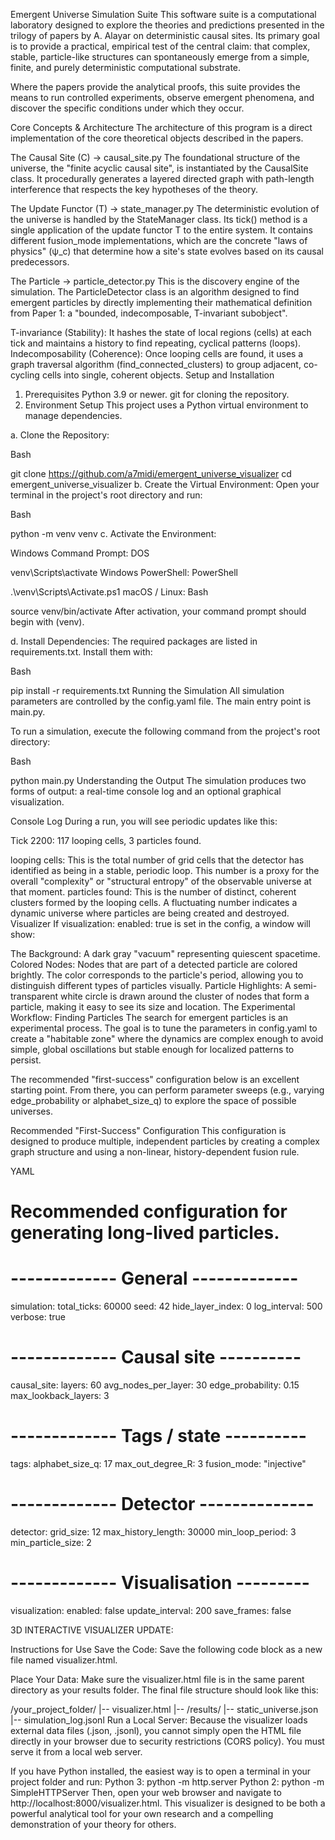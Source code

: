 Emergent Universe Simulation Suite
This software suite is a computational laboratory designed to explore the theories and predictions presented in the trilogy of papers by A. Alayar on deterministic causal sites. Its primary goal is to provide a practical, empirical test of the central claim: that complex, stable, particle-like structures can spontaneously emerge from a simple, finite, and purely deterministic computational substrate.



Where the papers provide the analytical proofs, this suite provides the means to run controlled experiments, observe emergent phenomena, and discover the specific conditions under which they occur.

Core Concepts & Architecture
The architecture of this program is a direct implementation of the core theoretical objects described in the papers.

The Causal Site (C) → causal_site.py
The foundational structure of the universe, the "finite acyclic causal site", is instantiated by the CausalSite class. It procedurally generates a layered directed graph with path-length interference that respects the key hypotheses of the theory.



The Update Functor (T) → state_manager.py
The deterministic evolution of the universe is handled by the StateManager class. Its tick() method is a single application of the update functor T to the entire system. It contains different fusion_mode implementations, which are the concrete "laws of physics" (ψ_c) that determine how a site's state evolves based on its causal predecessors.


The Particle → particle_detector.py
This is the discovery engine of the simulation. The ParticleDetector class is an algorithm designed to find emergent particles by directly implementing their mathematical definition from Paper 1: a "bounded, indecomposable, T-invariant subobject".

T-invariance (Stability): It hashes the state of local regions (cells) at each tick and maintains a history to find repeating, cyclical patterns (loops).
Indecomposability (Coherence): Once looping cells are found, it uses a graph traversal algorithm (find_connected_clusters) to group adjacent, co-cycling cells into single, coherent objects.
Setup and Installation
1. Prerequisites
Python 3.9 or newer.
git for cloning the repository.
2. Environment Setup
This project uses a Python virtual environment to manage dependencies.

a. Clone the Repository:

Bash

git clone <https://github.com/a7midi/emergent_universe_visualizer>
cd emergent_universe_visualizer
b. Create the Virtual Environment:
Open your terminal in the project's root directory and run:

Bash

python -m venv venv
c. Activate the Environment:

Windows Command Prompt:
DOS

venv\Scripts\activate
Windows PowerShell:
PowerShell

.\venv\Scripts\Activate.ps1
macOS / Linux:
Bash

source venv/bin/activate
After activation, your command prompt should begin with (venv).

d. Install Dependencies:
The required packages are listed in requirements.txt. Install them with:

Bash

pip install -r requirements.txt
Running the Simulation
All simulation parameters are controlled by the config.yaml file. The main entry point is main.py.

To run a simulation, execute the following command from the project's root directory:

Bash

python main.py
Understanding the Output
The simulation produces two forms of output: a real-time console log and an optional graphical visualization.

Console Log
During a run, you will see periodic updates like this:

Tick 2200: 117 looping cells, 3 particles found.

looping cells: This is the total number of grid cells that the detector has identified as being in a stable, periodic loop. This number is a proxy for the overall "complexity" or "structural entropy" of the observable universe at that moment.
particles found: This is the number of distinct, coherent clusters formed by the looping cells. A fluctuating number indicates a dynamic universe where particles are being created and destroyed.
Visualizer
If visualization: enabled: true is set in the config, a window will show:

The Background: A dark gray "vacuum" representing quiescent spacetime.
Colored Nodes: Nodes that are part of a detected particle are colored brightly. The color corresponds to the particle's period, allowing you to distinguish different types of particles visually.
Particle Highlights: A semi-transparent white circle is drawn around the cluster of nodes that form a particle, making it easy to see its size and location.
The Experimental Workflow: Finding Particles
The search for emergent particles is an experimental process. The goal is to tune the parameters in config.yaml to create a "habitable zone" where the dynamics are complex enough to avoid simple, global oscillations but stable enough for localized patterns to persist.

The recommended "first-success" configuration below is an excellent starting point. From there, you can perform parameter sweeps (e.g., varying edge_probability or alphabet_size_q) to explore the space of possible universes.

Recommended "First-Success" Configuration
This configuration is designed to produce multiple, independent particles by creating a complex graph structure and using a non-linear, history-dependent fusion rule.

YAML

# Recommended configuration for generating long-lived particles.

# ------------- General -------------
simulation:
  total_ticks: 60000
  seed: 42
  hide_layer_index: 0
  log_interval: 500
  verbose: true

# ------------- Causal site ----------
causal_site:
  layers: 60
  avg_nodes_per_layer: 30
  edge_probability: 0.15
  max_lookback_layers: 3

# ------------- Tags / state ----------
tags:
  alphabet_size_q: 17
  max_out_degree_R: 3
  fusion_mode: "injective"

# ------------- Detector --------------
detector:
  grid_size: 12
  max_history_length: 30000
  min_loop_period: 3
  min_particle_size: 2

# ------------- Visualisation ---------
visualization:
  enabled: false
  update_interval: 200
  save_frames: false

  3D INTERACTIVE VISUALIZER UPDATE:

Instructions for Use
Save the Code: Save the following code block as a new file named visualizer.html.

Place Your Data: Make sure the visualizer.html file is in the same parent directory as your results folder. The final file structure should look like this:

/your_project_folder/
|-- visualizer.html
|-- /results/
    |-- static_universe.json
    |-- simulation_log.jsonl
Run a Local Server: Because the visualizer loads external data files (.json, .jsonl), you cannot simply open the HTML file directly in your browser due to security restrictions (CORS policy). You must serve it from a local web server.

If you have Python installed, the easiest way is to open a terminal in your project folder and run:
Python 3: python -m http.server
Python 2: python -m SimpleHTTPServer
Then, open your web browser and navigate to http://localhost:8000/visualizer.html.
This visualizer is designed to be both a powerful analytical tool for your own research and a compelling demonstration of your theory for others.
